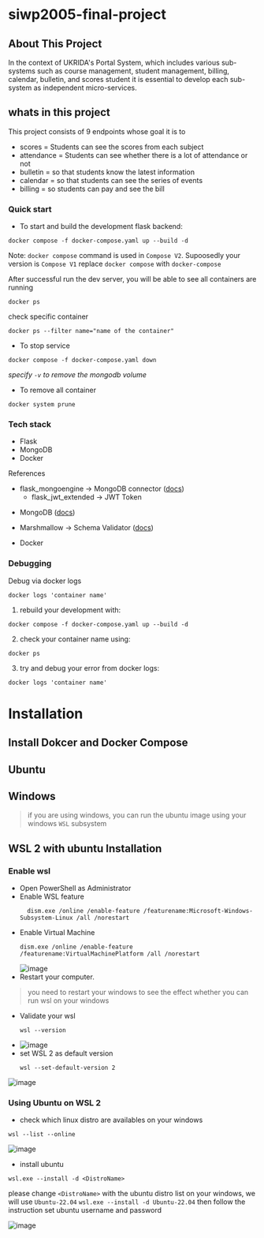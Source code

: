 # siwp2005-final-project
## About This Project
In the context of UKRIDA's Portal System, which includes various sub-systems such as 
course management, student management, billing, calendar, bulletin, and scores student it is essential to 
develop  each  sub-system  as  independent  micro-services.

## whats in this project
This project consists of 9 endpoints whose goal it is to
- scores = Students can see the scores from each subject
- attendance = Students can see whether there is a lot of attendance or not
- bulletin = so that students know the latest information
- calendar = so that students can see the series of events
- billing = so students can pay and see the bill

### Quick start

- To start and build the development flask backend:
```
docker compose -f docker-compose.yaml up --build -d
```
Note: `docker compose` command is used in `Compose V2`. Supoosedly your version is `Compose V1` replace `docker compose` with `docker-compose`

After successful run the dev server, you will be able to see all containers are running 
```shell
docker ps
```
check specific container
```shell
docker ps --filter name="name of the container" 
```
- To stop service
```
docker compose -f docker-compose.yaml down
```
*specify `-v` to remove the mongodb volume*

- To remove all container
```
docker system prune
```

### Tech stack
- Flask
- MongoDB
- Docker  

References
* flask_mongoengine -> MongoDB connector ([docs](https://docs.mongoengine.org/# "docs"))
  * flask_jwt_extended -> JWT Token
- MongoDB ([docs](https://github.com/docker-library/docs/tree/master/mongo "docs"))

- Marshmallow -> Schema Validator ([docs](https://marshmallow.readthedocs.io/en/stable/index.html "docs"))
- Docker


### Debugging
Debug via docker logs
```shell
docker logs 'container name'
```

1. rebuild your development with:
```
docker compose -f docker-compose.yaml up --build -d
```
2. check your container name using:
``` shell
docker ps
```
3. try and debug your error from docker logs:
```shell
docker logs 'container name'
```


# Installation
## Install Dokcer and Docker Compose

## Ubuntu

## Windows
> if you are using windows, you can run the ubuntu image using your windows `WSL` subsystem
## WSL 2 with ubuntu Installation
### Enable wsl
- Open PowerShell as Administrator
- Enable WSL feature
    ```
      dism.exe /online /enable-feature /featurename:Microsoft-Windows-Subsystem-Linux /all /norestart

    ```
- Enable Virtual Machine
    ```
    dism.exe /online /enable-feature /featurename:VirtualMachinePlatform /all /norestart

    ```
    ![image](https://hackmd.io/_uploads/Hkps9rsV0.png)
- Restart your computer. 
> you need to restart your windows to see the effect whether you can run wsl on your windows
    
- Validate your wsl
    ```
    wsl --version
    ```
- ![image](https://hackmd.io/_uploads/HkL7oHiVC.png)
- set WSL 2 as default version
    ```
    wsl --set-default-version 2
    ```
![image](https://hackmd.io/_uploads/SyeviHsVR.png)


### Using Ubuntu on WSL 2

- check which linux distro are availables on your windows 
```
wsl --list --online
```
![image](https://hackmd.io/_uploads/SkS3aHs40.png)

- install ubuntu
```
wsl.exe --install -d <DistroName>
```
please change `<DistroName>` with the ubuntu distro list on your windows, we will use `Ubuntu-22.04`
`wsl.exe --install -d Ubuntu-22.04` then follow the instruction set ubuntu username and password

![image](https://hackmd.io/_uploads/ByBsy8iEA.png)
